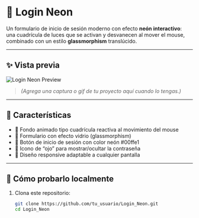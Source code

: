 # 💫 Login Neon

Un formulario de inicio de sesión moderno con efecto **neón interactivo**:  
una cuadrícula de luces que se activan y desvanecen al mover el mouse,  
combinado con un estilo **glassmorphism** translúcido.

---

## ✨ Vista previa

![Login Neon Preview](https://user-images.githubusercontent.com/your-username/login-neon-preview.gif)

> *(Agrega una captura o gif de tu proyecto aquí cuando lo tengas.)*

---

## 🧩 Características

- 🔹 Fondo animado tipo cuadrícula reactiva al movimiento del mouse  
- 🔹 Formulario con efecto vidrio (glassmorphism)  
- 🔹 Botón de inicio de sesión con color neón #00ffe1  
- 🔹 Icono de “ojo” para mostrar/ocultar la contraseña  
- 🔹 Diseño responsive adaptable a cualquier pantalla  

---

## 🚀 Cómo probarlo localmente

1. Clona este repositorio:
   ```bash
   git clone https://github.com/tu_usuario/Login_Neon.git
   cd Login_Neon

